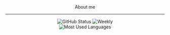 <div align="center">
  About me
</div>
<hr />
<p align="center">
    <img src = "https://github-readme-stats.vercel.app/api?username=JonasBerx&show_icons=true&include_all_commits=true&count_private=true&theme=dracula&layout=compact" alt="GitHub Status"/>
    <img src = "https://github-readme-stats.vercel.app/api/wakatime?username=JonasBerx&theme=dracula&layout=compact" alt=Weekly Stats>
    <br>
    <img src = "https://github-readme-stats.vercel.app/api/top-langs/?username=JonasBerx&show_icons=true&layout=compact&theme=dracula" alt="Most Used Languages">
</p>

<!--
**JonasBerx/JonasBerx** is a ✨ _special_ ✨ repository because its `README.md` (this file) appears on your GitHub profile.

Here are some ideas to get you started:

- 🔭 I’m currently working on ...
- 🌱 I’m currently learning ...
- 👯 I’m looking to collaborate on ...
- 🤔 I’m looking for help with ...
- 💬 Ask me about ...
- 📫 How to reach me: ...
- 😄 Pronouns: ...
- ⚡ Fun fact: ...
-->

